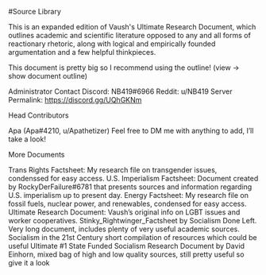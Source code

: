 #Source Library

This is an expanded edition of Vaush's Ultimate Research Document, which outlines academic and scientific literature opposed to any and all forms of reactionary rhetoric, along with logical and empirically founded argumentation and a few helpful thinkpieces.

This document is pretty big so I recommend using the outline! (view -> show document outline)


Administrator Contact
Discord: NB419#6966
Reddit: u/NB419
Server Permalink: https://discord.gg/UQhGKNm

Head Contributors

Apa
(Apa#4210, u/Apathetizer)
Feel free to DM me with anything to add, I’ll take a look!

More Documents

Trans Rights Factsheet: My research file on transgender issues, condenssed for easy access.
U.S. Imperialism Factsheet: Document created by RockyDerFailure#6781 that presents sources and information regarding U.S. imperialism up to present day.
Energy Factsheet: My research file on fossil fuels, nuclear power, and renewables, condensed for easy access.
Ultimate Research Document: Vaush’s original info on LGBT issues and worker cooperatives.
Stinky_Rightwinger_Factsheet by Socialism Done Left. Very long document, includes plenty of very useful academic sources.
Socialism in the 21st Century short compilation of resources which could be useful
Ultimate #1 State Funded Socialism Research Document by David Einhorn, mixed bag of high and low quality sources, still pretty useful so give it a look

